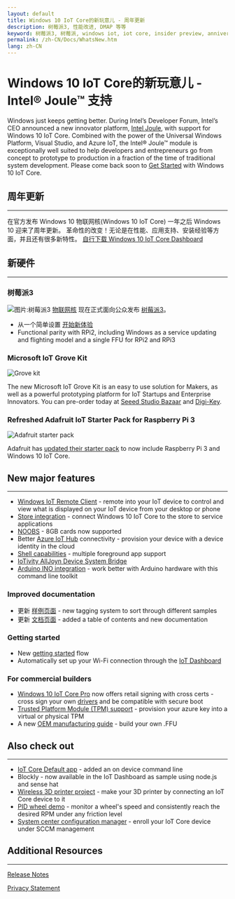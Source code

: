 ```yaml
---
layout: default
title: Windows 10 IoT Core的新玩意儿 - 周年更新
description: 树莓派3, 性能改进, DMAP 等等
keyword: 树莓派3, 树莓派, windows iot, iot core, insider preview, anniversary update
permalink: /zh-CN/Docs/WhatsNew.htm
lang: zh-CN
---
```


# Windows 10 IoT Core的新玩意儿 - Intel® Joule™  支持  

Windows just keeps getting better. During Intel’s Developer Forum, Intel’s CEO announced a new innovator platform, [Intel Joule](https://newsroom.intel.com/chip-shots/make-amazing-things-happen-iot-entrepreneurship-intel-joule/), with support for Windows 10 IoT Core. Combined with the power of the Universal Windows Platform, Visual Studio, and Azure IoT, the Intel® Joule™ module is exceptionally well suited to help developers and entrepreneurs go from concept to prototype to production in a fraction of the time of traditional system development. Please come back soon to [Get Started]({{site.baseurl}}/{{page.lang}}/GetStarted.htm) with Windows 10 IoT Core.  

## 周年更新
___

在官方发布 Windows 10 物联网核(Windows 10 IoT Core) 一年之后 Windows 10 迎来了周年更新。
革命性的改变！无论是在性能、应用支持、安装经验等方面，并且还有很多新特性。 [自行下载 Windows 10 IoT Core Dashboard](http://go.microsoft.com/fwlink/?LinkID=708576)

## 新硬件 
___

### 树莓派3
![图片:树莓派3]({{site.baseurl}}/Resources/images/677423-highlight.jpg)
[物联网核]({{site.baseurl}}/{{page.lang}}/Explore/IotCore.htm) 现在正式面向公众发布 [树莓派3](https://www.microsoftstore.com/store/msusa/en_US/pdp/Raspberry-Pi-3-Board-and-16GB-10class-with-NOOBS/productID.334851400)。

* 从一个简单设置 [开始新体验]({{site.baseurl}}/{{page.lang}}/GetStarted.htm)
* Functional parity with RPi2, including Windows as a service updating and flighting model and a single FFU for RPi2 and RPi3

### Microsoft IoT Grove Kit
![Grove kit]({{site.baseurl}}/Resources/images/GroveKit/grovekitcontents.jpg)

The new Microsoft IoT Grove Kit is an easy to use solution for Makers, as well as a powerful prototyping platform for IoT Startups and Enterprise Innovators. You can pre-order today at [Seeed Studio Bazaar](https://www.seeedstudio.com/Microsoft-IoT-Grove-Kit-p-2694.html) and [Digi-Key](http://www.digikey.com/en/product-highlight/s/seeed/microsoft-iot-grove-kit?WT.z_cid=sp_1597_MIot).

### Refreshed Adafruit IoT Starter Pack for Raspberry Pi 3
![Adafruit starter pack]({{site.baseurl}}/Resources/images/AdafruitStarterPack/AdafruitMakerKitClosedSmall.jpg) 

Adafruit has [updated their starter pack]({{site.baseurl}}/{{page.lang}}/Docs/AdafruitWelcome.htm)  to now include Raspberry Pi 3 and Windows 10 IoT Core.


## New major features
___ 
* [Windows IoT Remote Client]({{site.baseurl}}/{{page.lang}}/Docs/RemoteDisplay.htm) - remote into your IoT device to control and view what is displayed on your IoT device from your desktop or phone
* [Store integration]({{site.baseurl}}/{{page.lang}}/Docs/Store.htm) - connect Windows 10 IoT Core to the store to service applications 
* [NOOBS]({{site.baseurl}}/{{page.lang}}/Docs/GetStarted/noobs/getstartedstep2.htm) - 8GB cards now supported 
* Better [Azure IoT Hub]({{site.baseurl}}/{{page.lang}}/Docs/cloudintro.htm) connectivity - provision your device with a device identity in the cloud 
* [Shell capabilities](https://github.com/ms-iot/samples/tree/develop/IoTHomeAppSample) - multiple foreground app support
* [IoTivity AllJoyn Device System Bridge](https://github.com/ms-iot/samples/tree/develop/AllJoyn/Samples/OICAdapter)
* [Arduino INO integration](https://developer.microsoft.com/en-us/windows/iot/IotCoreAppDeployment_ArduinoIde.htm) - work better with Arduino hardware with this command line toolkit

### Improved documentation
* 更新 [样例页面]({{site.baseurl}}/{{page.lang}}/Samples.htm) - new tagging system to sort through different samples 
* 更新 [文档页面]({{site.baseurl}}/{{page.lang}}/Docs.htm) - added a table of contents and new documentation

### Getting started
* New [getting started]({{site.baseurl}}/{{page.lang}}/GetStarted.htm) flow  
* Automatically set up your Wi-Fi connection through the [IoT Dashboard]({{site.baseurl}}/{{page.lang}}/Docs/IoTDashboard.htm)
 
### For commercial builders
* [Windows 10 IoT Core Pro]({{site.baseurl}}/{{page.lang}}/Docs/CreateIoTCorePro.htm) now offers retail signing with cross certs - cross sign your own [drivers]({{site.baseurl}}/{{page.lang}}/Samples/DriverLab.htm) and be compatible with secure boot 
* [Trusted Platform Module (TPM) support]({{site.baseurl}}/{{page.lang}}/Docs/TPM.htm) - provision your azure key into a virtual or physical TPM 
* A new [OEM manufacturing guide](https://msdn.microsoft.com/en-us/windows/hardware/commercialize/manufacture/iot/iot-core-manufacturing-guide) - build your own .FFU


## Also check out
___
* [IoT Core Default app](https://github.com/ms-iot/samples/tree/develop/IoTCoreDefaultApp) - added an on device command line 
* Blockly - now available in the IoT Dashboard as sample using node.js and sense hat
* [Wireless 3D printer project]({{site.baseurl}}/{{page.lang}}/Docs/3dprintserver.htm) - make your 3D printer by connecting an IoT Core device to it 
* [PID wheel demo](https://www.hackster.io/windows-iot/closed-loop-control-remote-sensors-and-remote-ux-on-rpi3-ef3ed0?ref=part&ref_id=9417&offset=19) - monitor a wheel's speed and consistently reach the desired RPM under any friction level
* [System center configuration manager](https://developer.microsoft.com/windows/iot/docs/management) - enroll your IoT Core device under SCCM management

## Additional Resources
___ 

[Release Notes]({{site.baseurl}}/{{page.lang}}/Docs/ReleaseNotesInsiderPreview.htm)

[Privacy Statement](http://go.microsoft.com/fwlink/?LinkId=506737)
